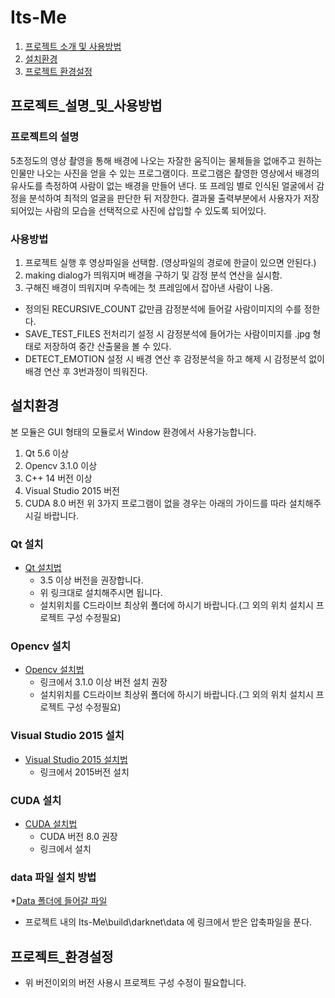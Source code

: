 # Its-Me
1. [프로젝트 소개 및 사용방법](#프로젝트_설명_및_사용방법)
2. [설치환경](#설치환경)
3. [프로젝트 환경설정](#프로젝트_환경설정)

## 프로젝트_설명_및_사용방법
### 프로젝트의 설명
5초정도의 영상 촬영을 통해 배경에 나오는 자잘한 움직이는 물체들을 없애주고 원하는 인물만 나오는 사진을 얻을 수 있는 프로그램이다.
프로그램은 촬영한 영상에서 배경의 유사도를 측정하여 사람이 없는 배경을 만들어 낸다.
또 프레임 별로 인식된 얼굴에서 감정을 분석하여 최적의 얼굴을 판단한 뒤 저장한다. 결과물 출력부분에서 사용자가 저장되어있는 사람의 모습을 선택적으로 사진에 삽입할 수 있도록 되어있다.

### 사용방법
1. 프로젝트 실행 후 영상파일을 선택함. (영상파일의 경로에 한글이 있으면 안된다.)
2. making dialog가 띄워지며 배경을 구하기 및 감정 분석 연산을 실시함.
3. 구해진 배경이 띄워지며 우측에는 첫 프레임에서 잡아낸 사람이 나옴.
 * 정의된 RECURSIVE_COUNT 값만큼 감정분석에 들어갈 사람이미지의 수를 정한다.
 * SAVE_TEST_FILES 전처리기 설정 시 감정분석에 들어가는 사람이미지를 .jpg 형태로 저장하여 중간 산출물을 볼 수 있다.
 * DETECT_EMOTION 설정 시 배경 연산 후 감정분석을 하고 해제 시 감정분석 없이 배경 연산 후 3번과정이 띄워진다.

## 설치환경
본 모듈은 GUI 형태의 모듈로서 Window 환경에서 사용가능합니다.

1. Qt 5.6 이상
2. Opencv 3.1.0 이상
3. C++ 14 버전 이상
4. Visual Studio 2015 버전
5. CUDA 8.0 버전
위 3가지 프로그램이 없을 경우는 아래의 가이드를 따라 설치해주시길 바랍니다.

### Qt 설치
 * [Qt 설치법](https://www.qt.io/qt5-6/)
 	- 3.5 이상 버전을 권장합니다.
 	- 위 링크대로 설치해주시면 됩니다.
	- 설치위치를 C드라이브 최상위 폴더에 하시기 바랍니다.(그 외의 위치 설치시 프로젝트 구성 수정필요)
### Opencv 설치
 * [Opencv 설치법](http://www.opencv.org/releases.html)
	- 링크에서 3.1.0 이상 버전 설치 권장
	- 설치위치를 C드라이브 최상위 폴더에 하시기 바랍니다.(그 외의 위치 설치시 프로젝트 구성 수정필요)
### Visual Studio 2015 설치
 * [Visual Studio 2015 설치법](https://www.visualstudio.com/ko/vs/older-downloads/)
	- 링크에서 2015버전 설치
### CUDA 설치
 * [CUDA 설치법](https://developer.nvidia.com/cuda-downloads)
	- CUDA 버전 8.0 권장
	- 링크에서 설치
### data 파일 설치 방법
 *[Data 폴더에 들어갈 파일](https://drive.google.com/file/d/0Bz4K5ZksOqu7aFh3S0tRVVpTcFE/view?usp=sharing)
 * 프로젝트 내의 Its-Me\build\darknet\data 에 링크에서 받은 압축파일을 푼다.

## 프로젝트_환경설정
 * 위 버전이외의 버전 사용시 프로젝트 구성 수정이 필요합니다.
